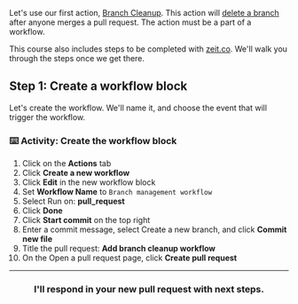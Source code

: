 Let's use our first action, [Branch Cleanup](https://github.com/jessfraz/branch-cleanup-action). This action will [delete a branch](https://stackoverflow.com/questions/10765321/should-i-delete-a-branch-after-merging-it) after anyone merges a pull request. The action must be a part of a workflow.

This course also includes steps to be completed with [zeit.co](https://zeit.co/). We'll walk you through the steps once we get there.

## Step 1: Create a workflow block

Let's create the workflow. We'll name it, and choose the event that will trigger the workflow.

### :keyboard: Activity: Create the workflow block

1. Click on the **Actions** tab
1. Click **Create a new workflow**
1. Click **Edit** in the new workflow block
1. Set **Workflow Name** to `Branch management workflow`
1. Select Run on: **pull_request**
1. Click **Done**
1. Click **Start commit** on the top right
1. Enter a commit message, select Create a new branch, and click **Commit new file**
1. Title the pull request: **Add branch cleanup workflow**
1. On the Open a pull request page, click **Create pull request**

<hr>
<h3 align="center">I'll respond in your new pull request with next steps.</h3>
